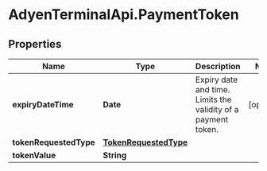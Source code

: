 # AdyenTerminalApi.PaymentToken

## Properties

Name | Type | Description | Notes
------------ | ------------- | ------------- | -------------
**expiryDateTime** | **Date** | Expiry date and time. Limits the validity of a payment token. | [optional] 
**tokenRequestedType** | [**TokenRequestedType**](TokenRequestedType.md) |  | 
**tokenValue** | **String** |  | 


